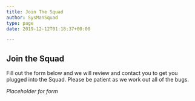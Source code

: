 ```yaml
---
title: Join The Squad
author: SysManSquad
type: page
date: 2019-12-12T01:18:37+00:00

---
```

## Join the Squad

Fill out the form below and we will review and contact you to get you plugged into the Squad. Please be patient as we work out all of the bugs.

_Placeholder for form_
